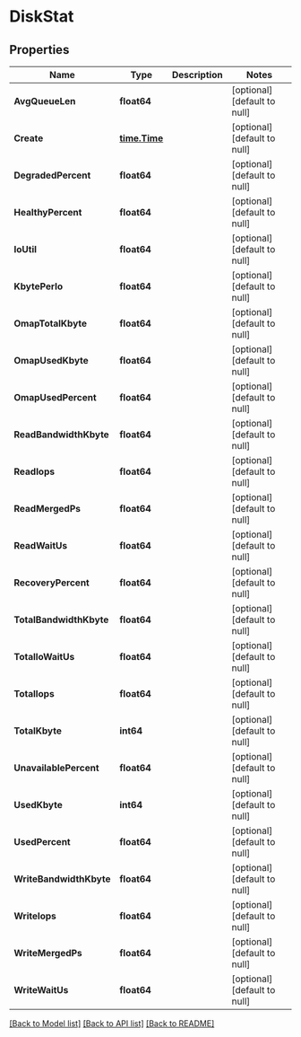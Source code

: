 # DiskStat

## Properties
Name | Type | Description | Notes
------------ | ------------- | ------------- | -------------
**AvgQueueLen** | **float64** |  | [optional] [default to null]
**Create** | [**time.Time**](time.Time.md) |  | [optional] [default to null]
**DegradedPercent** | **float64** |  | [optional] [default to null]
**HealthyPercent** | **float64** |  | [optional] [default to null]
**IoUtil** | **float64** |  | [optional] [default to null]
**KbytePerIo** | **float64** |  | [optional] [default to null]
**OmapTotalKbyte** | **float64** |  | [optional] [default to null]
**OmapUsedKbyte** | **float64** |  | [optional] [default to null]
**OmapUsedPercent** | **float64** |  | [optional] [default to null]
**ReadBandwidthKbyte** | **float64** |  | [optional] [default to null]
**ReadIops** | **float64** |  | [optional] [default to null]
**ReadMergedPs** | **float64** |  | [optional] [default to null]
**ReadWaitUs** | **float64** |  | [optional] [default to null]
**RecoveryPercent** | **float64** |  | [optional] [default to null]
**TotalBandwidthKbyte** | **float64** |  | [optional] [default to null]
**TotalIoWaitUs** | **float64** |  | [optional] [default to null]
**TotalIops** | **float64** |  | [optional] [default to null]
**TotalKbyte** | **int64** |  | [optional] [default to null]
**UnavailablePercent** | **float64** |  | [optional] [default to null]
**UsedKbyte** | **int64** |  | [optional] [default to null]
**UsedPercent** | **float64** |  | [optional] [default to null]
**WriteBandwidthKbyte** | **float64** |  | [optional] [default to null]
**WriteIops** | **float64** |  | [optional] [default to null]
**WriteMergedPs** | **float64** |  | [optional] [default to null]
**WriteWaitUs** | **float64** |  | [optional] [default to null]

[[Back to Model list]](../README.md#documentation-for-models) [[Back to API list]](../README.md#documentation-for-api-endpoints) [[Back to README]](../README.md)


